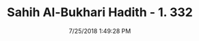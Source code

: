---
title        : "Sahih Al-Bukhari Hadith - 1. 332"
date         : 7/25/2018 1:49:28 PM
draft        : false
type         : "hadith"
layout       : "hadith"
BookCode     : "SHB"
VolumeNumber : "1"
HadithNumber : "332"
categories  :  ["Tayammum-If neither water nor earth is available"]
tags  :  ["Urwas father"]
---